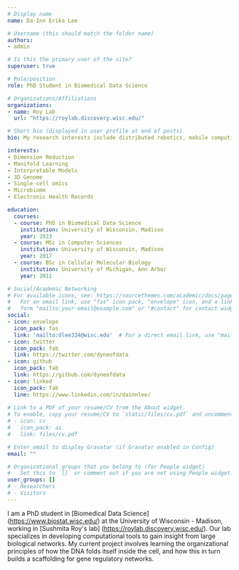 ```yaml
---
# Display name
name: Da-Inn Erika Lee

# Username (this should match the folder name)
authors:
- admin

# Is this the primary user of the site?
superuser: true

# Role/position
role: PhD Student in Biomedical Data Science

# Organizations/Affiliations
organizations:
- name: Roy Lab
  url: "https://roylab.discovery.wisc.edu/"

# Short bio (displayed in user profile at end of posts)
bio: My research interests include distributed robotics, mobile computing and programmable matter.

interests:
- Dimension Reduction
- Manifold Learning
- Interpretable Models
- 3D Genome
- Single-cell omics
- Microbiome
- Electronic Health Records

education:
  courses:
  - course: PhD in Biomedical Data Science
    institution: University of Wisconsin, Madison
    year: 2023
  - course: MSc in Computer Sciences
    institution: University of Wisconsin, Madison
    year: 2017
  - course: BSc in Cellular Molecular Biology
    institution: University of Michigan, Ann Arbor
    year: 2011

# Social/Academic Networking
# For available icons, see: https://sourcethemes.com/academic/docs/page-builder/#icons
#   For an email link, use "fas" icon pack, "envelope" icon, and a link in the
#   form "mailto:your-email@example.com" or "#contact" for contact widget.
social:
- icon: envelope
  icon_pack: fas
  link: 'mailto:dlee324@wisc.edu'  # For a direct email link, use "mailto:test@example.org".
- icon: twitter
  icon_pack: fab
  link: https://twitter.com/dyneofdata
- icon: github
  icon_pack: fab
  link: https://github.com/dyneofdata
- icon: linked
  icon_pack: fab
  line: https://www.linkedin.com/in/dainnlee/
  
# Link to a PDF of your resume/CV from the About widget.
# To enable, copy your resume/CV to `static/files/cv.pdf` and uncomment the lines below.
# - icon: cv
#   icon_pack: ai
#   link: files/cv.pdf

# Enter email to display Gravatar (if Gravatar enabled in Config)
email: ""

# Organizational groups that you belong to (for People widget)
#   Set this to `[]` or comment out if you are not using People widget.
user_groups: []
# - Researchers
# - Visitors
---
```


I am a PhD student in [Biomedical Data Science] (https://www.biostat.wisc.edu/) at the University of Wisconsin - Madison, working in [Sushmita Roy's lab] (https://roylab.discovery.wisc.edu/). Our lab specializes in developing computational tools to gain insight from large biological networks. My current project involves learning the organizational principles of how the DNA folds itself inside the cell, and how this in turn builds a scaffolding for gene regulatory networks.
